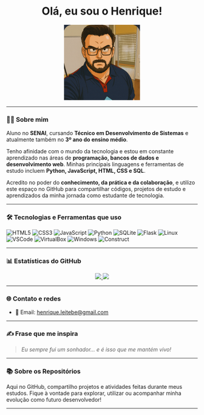 <h1 align="center">Olá, eu sou o Henrique!</h1>

<p align="center">
  <img src="https://github.com/Petinelson/Petinelson/blob/main/assets/eu.png" alt="Eu" width="200"/>
</p>

---

### 👨‍🎓 Sobre mim

Aluno no **SENAI**, cursando **Técnico em Desenvolvimento de Sistemas** e atualmente também no **3º ano do ensino médio**.

Tenho afinidade com o mundo da tecnologia e estou em constante aprendizado nas áreas de **programação, bancos de dados e desenvolvimento web**. Minhas principais linguagens e ferramentas de estudo incluem **Python, JavaScript, HTML, CSS e SQL**.

Acredito no poder do **conhecimento, da prática e da colaboração**, e utilizo este espaço no GitHub para compartilhar códigos, projetos de estudo e aprendizados da minha jornada como estudante de tecnologia.

---

### 🛠️ Tecnologias e Ferramentas que uso

<p align="left">
  <img src="https://cdn.jsdelivr.net/gh/devicons/devicon/icons/html5/html5-original.svg" alt="HTML5" width="40" height="40"/>
  <img src="https://cdn.jsdelivr.net/gh/devicons/devicon/icons/css3/css3-original.svg" alt="CSS3" width="40" height="40"/>
  <img src="https://cdn.jsdelivr.net/gh/devicons/devicon/icons/javascript/javascript-original.svg" alt="JavaScript" width="40" height="40"/>
  <img src="https://cdn.jsdelivr.net/gh/devicons/devicon/icons/python/python-original.svg" alt="Python" width="40" height="40"/>
  <img src="https://cdn.jsdelivr.net/gh/devicons/devicon/icons/sqlite/sqlite-original.svg" alt="SQLite" width="40" height="40"/>
  <img src="https://cdn.jsdelivr.net/gh/devicons/devicon/icons/flask/flask-original.svg" alt="Flask" width="40" height="40"/>
  <img src="https://cdn.jsdelivr.net/gh/devicons/devicon/icons/linux/linux-original.svg" alt="Linux" width="40" height="40"/>
  <img src="https://cdn.jsdelivr.net/gh/devicons/devicon/icons/vscode/vscode-original.svg" alt="VSCode" width="40" height="40"/>
  <img src="https://upload.wikimedia.org/wikipedia/commons/d/d5/Virtualbox_logo.png" alt="VirtualBox" width="40" height="40"/>
  <img src="https://cdn.jsdelivr.net/gh/devicons/devicon/icons/windows8/windows8-original.svg" alt="Windows" width="40" height="40"/>
  <img src="https://upload.wikimedia.org/wikipedia/commons/7/79/Construct_3_Logo.svg" alt="Construct" width="40" height="40"/>
</p>

---

### 📊 Estatísticas do GitHub

<div align="center">
  <a href="https://github.com/henriquelima777">
    <img height="180em" src="https://github-readme-stats.vercel.app/api?username=henriquelima777&show_icons=true&theme=dracula&include_all_commits=true&count_private=true"/>
    <img height="180em" src="https://github-readme-stats.vercel.app/api/top-langs/?username=henriquelima777&layout=compact&langs_count=10&theme=dracula"/>
  </a>
</div>

---

### 🌐 Contato e redes

- 📧 Email: henrique.leitebe@gmail.com

---

### ✍️ Frase que me inspira

> *Eu sempre fui um sonhador... e é isso que me mantém vivo!*

---

### 📚 Sobre os Repositórios

Aqui no GitHub, compartilho projetos e atividades feitas durante meus estudos. Fique à vontade para explorar, utilizar ou acompanhar minha evolução como futuro desenvolvedor!

---
